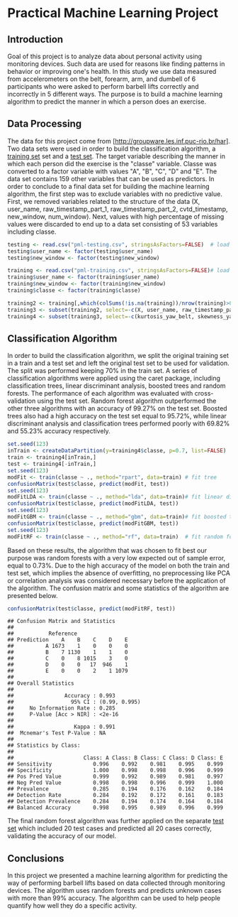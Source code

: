 Practical Machine Learning Project
==================================



## Introduction

Goal of this project is to analyze data about personal activity using monitoring devices. Such data are used for reasons like finding patterns in behavior or improving one's health. In this study we use data measured from accelerometers on the belt, forearm, arm, and dumbell of 6 participants who were asked to perform barbell lifts correctly and incorrectly in 5 different ways. The purpose is to build a machine learning algorithm to predict the manner in which a person does an exercise.

## Data Processing

The data for this project come from [http://groupware.les.inf.puc-rio.br/har]. Two data sets were used in order to build the classification algorithm, a [training set](https://d396qusza40orc.cloudfront.net/predmachlearn/pml-training.csv) set and a [test set](https://d396qusza40orc.cloudfront.net/predmachlearn/pml-testing.csv). The target variable describing the manner in which each person did the exercise is the "classe" variable. Classe was converted to a factor variable with values "A", "B", "C", "D" and "E". The data set contains 159 other variables that can be used as predictors. In order to conclude to a final data set for building the machine learning algorithm, the first step was to exclude variables with no predictive value. First, we removed variables related to the structure of the data (X, user_name, raw_timestamp_part_1, raw_timestamp_part_2, cvtd_timestamp, new_window, num_window). Next, values with high percentage of missing values were discarded to end up to a data set consisting of 53 variables including classe.


```r
testing <- read.csv("pml-testing.csv", stringsAsFactors=FALSE)  # load test set
testing$user_name <- factor(testing$user_name)
testing$new_window <- factor(testing$new_window)

training <- read.csv("pml-training.csv", stringsAsFactors=FALSE)# load training set
training$user_name <- factor(training$user_name)
training$new_window <- factor(training$new_window)
training$classe <- factor(training$classe)

training2 <- training[,which(colSums(!is.na(training))/nrow(training)>0.5)]  # exclude variables with high percentage of missing data
training3 <- subset(training2, select=-c(X, user_name, raw_timestamp_part_1, raw_timestamp_part_2, cvtd_timestamp, new_window, num_window))	# exclude variables with no predictive power
training4 <- subset(training3, select=-c(kurtosis_yaw_belt, skewness_yaw_belt, amplitude_yaw_belt, kurtosis_picth_dumbbell, kurtosis_yaw_dumbbell, skewness_yaw_dumbbell, amplitude_yaw_dumbbell, kurtosis_yaw_forearm, skewness_yaw_forearm, amplitude_yaw_forearm, kurtosis_roll_belt, kurtosis_picth_belt, skewness_roll_belt, skewness_roll_belt.1, max_yaw_belt, min_yaw_belt, kurtosis_roll_arm, kurtosis_picth_arm, kurtosis_yaw_arm, skewness_roll_arm, skewness_pitch_arm, skewness_yaw_arm, kurtosis_roll_dumbbell, skewness_roll_dumbbell, skewness_pitch_dumbbell, max_yaw_dumbbell, min_yaw_dumbbell, kurtosis_roll_forearm, kurtosis_picth_forearm, skewness_roll_forearm, skewness_pitch_forearm, max_yaw_forearm, min_yaw_forearm))	# exclude variables with missing values
```

## Classification Algorithm

In order to build the classification algorithm, we split the original training set in a train and a test set and left the original test set to be used for validation. The split was performed keeping 70% in the train set. A series of classification algorithms were applied using the caret package, including classification trees, linear discriminant analysis, boosted trees and random forests. The performance of each algorithm was evaluated with cross-validation using the test set. Random forest algorithm outperformed the other three algorithms with an accuracy of 99.27% on the test set. Boosted trees also had a high accuracy on the test set equal to 95.72%, while linear discriminant analysis and classification trees performed poorly with 69.82% and 55.23% accuracy respectively.


```r
set.seed(123)
inTrain <- createDataPartition(y=training4$classe, p=0.7, list=FALSE)
train <- training4[inTrain,]
test <- training4[-inTrain,]
set.seed(123)
modFit <- train(classe ~ ., method="rpart", data=train) # fit tree
confusionMatrix(test$classe, predict(modFit, test))
set.seed(123)
modFitLDA <- train(classe ~ ., method="lda", data=train)# fit linear discriminant analysis
confusionMatrix(test$classe, predict(modFitLDA, test))
set.seed(123)
modFitGBM <- train(classe ~ ., method="gbm", data=train)# fit boosted trees
confusionMatrix(test$classe, predict(modFitGBM, test))
set.seed(123)
modFitRF <- train(classe ~ ., method="rf", data=train)  # fit random forest
```

Based on these results, the algorithm that was chosen to fit best our purpose was random forests with a very low expected out of sample error, equal to 0.73%. Due to the high accuracy of the model on both the train and test set, which implies the absence of overfitting, no preprocessing like PCA or correlation analysis was considered necessary before the application of the algorithm. The confusion matrix and some statistics of the algorithm are presented below.


```r
confusionMatrix(test$classe, predict(modFitRF, test))
```

```
## Confusion Matrix and Statistics
## 
##           Reference
## Prediction    A    B    C    D    E
##          A 1673    1    0    0    0
##          B    7 1130    1    1    0
##          C    0    8 1015    3    0
##          D    0    0   17  946    1
##          E    0    0    2    1 1079
## 
## Overall Statistics
##                                        
##                Accuracy : 0.993        
##                  95% CI : (0.99, 0.995)
##     No Information Rate : 0.285        
##     P-Value [Acc > NIR] : <2e-16       
##                                        
##                   Kappa : 0.991        
##  Mcnemar's Test P-Value : NA           
## 
## Statistics by Class:
## 
##                      Class: A Class: B Class: C Class: D Class: E
## Sensitivity             0.996    0.992    0.981    0.995    0.999
## Specificity             1.000    0.998    0.998    0.996    0.999
## Pos Pred Value          0.999    0.992    0.989    0.981    0.997
## Neg Pred Value          0.998    0.998    0.996    0.999    1.000
## Prevalence              0.285    0.194    0.176    0.162    0.184
## Detection Rate          0.284    0.192    0.172    0.161    0.183
## Detection Prevalence    0.284    0.194    0.174    0.164    0.184
## Balanced Accuracy       0.998    0.995    0.989    0.996    0.999
```

The final random forest algorithm was further applied on the separate [test set](https://d396qusza40orc.cloudfront.net/predmachlearn/pml-testing.csv) which included 20 test cases and predicted all 20 cases correctly, validating the accuracy of our model. 

## Conclusions

In this project we presented a machine learning algorithm for predicting the way of performing barbell lifts based on data collected through monitoring devices. The algorithm uses random forests and predicts unknown cases with more than 99% accuracy. The algorithm can be used to help people quantify how well they do a specific activity.
